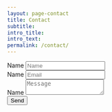 ```yaml
---
layout: page-contact
title: Contact
subtitle:
intro_title:
intro_text:
permalink: /contact/
---
```


<form action="https://formspree.io/website@wobe.io" method="POST">
  <div class="form-group">
    <label for="form-name" class="sr-only">Name</label>
    <input class="form-control" id="form-name" name="form-name" placeholder="Name" />
  </div>
  <div class="form-group">
    <label for="form-email" class="sr-only">Name</label>
    <input class="form-control" id="form-email" name="form-email" placeholder="Email" />
  </div>
  <div class="form-group">
    <label for="form-message" class="sr-only">Name</label>
    <textarea class="form-control" id="form-message" name="form-message" placeholder="Message"></textarea>
  </div>
  <div class="form-group">
    <button class="form-control">Send</button>
  </div>
</form>
